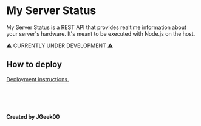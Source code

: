 # My Server Status
My Server Status is a REST API that provides realtime information about your server's hardware. It's meant to be executed with Node.js on the host.

⚠️ CURRENTLY UNDER DEVELOPMENT ⚠️

## How to deploy
[Deployment instructions.](https://github.com/JGeek00/my-server-status-api/wiki/Deployment-instructions)

<br>
<br>
<br>
<br>
<b>Created by JGeek00</b>
